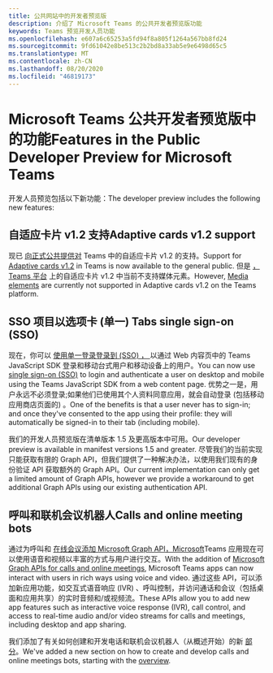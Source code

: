 ```yaml
---
title: 公共网站中的开发者预览版
description: 介绍了 Microsoft Teams 的公共开发者预览版功能
keywords: Teams 预览开发人员功能
ms.openlocfilehash: e607a6c65253a5fd94f8a805f1264a567bb8fd24
ms.sourcegitcommit: 9fd61042e8be513c2b2bd8a33ab5e9e6498d65c5
ms.translationtype: MT
ms.contentlocale: zh-CN
ms.lasthandoff: 08/20/2020
ms.locfileid: "46819173"
---
```

# <a name="features-in-the-public-developer-preview-for-microsoft-teams"></a><span data-ttu-id="5fdf0-104">Microsoft Teams 公共开发者预览版中的功能</span><span class="sxs-lookup"><span data-stu-id="5fdf0-104">Features in the Public Developer Preview for Microsoft Teams</span></span>

<span data-ttu-id="5fdf0-105">开发人员预览包括以下新功能：</span><span class="sxs-lookup"><span data-stu-id="5fdf0-105">The developer preview includes the following new features:</span></span>

## <a name="adaptive-cards-v12-support"></a><span data-ttu-id="5fdf0-106">自适应卡片 v1.2 支持</span><span class="sxs-lookup"><span data-stu-id="5fdf0-106">Adaptive cards v1.2 support</span></span>

<span data-ttu-id="5fdf0-107">现已 [向正式公共提供对](https://github.com/microsoft/AdaptiveCards/releases/tag/v1.2.0) Teams 中的自适应卡片 v1.2 的支持。</span><span class="sxs-lookup"><span data-stu-id="5fdf0-107">Support for [Adaptive cards v1.2](https://github.com/microsoft/AdaptiveCards/releases/tag/v1.2.0) in Teams is now available to the general public.</span></span> <span data-ttu-id="5fdf0-108">但是 [，Teams 平台](https://adaptivecards.io/explorer/Media.html) 上的自适应卡片 v1.2 中当前不支持媒体元素。</span><span class="sxs-lookup"><span data-stu-id="5fdf0-108">However, [Media elements](https://adaptivecards.io/explorer/Media.html) are currently not supported in Adaptive cards v1.2 on the Teams platform.</span></span>

## <a name="tabs-single-sign-on-sso"></a><span data-ttu-id="5fdf0-109">SSO 项目以选项卡 (单一) </span><span class="sxs-lookup"><span data-stu-id="5fdf0-109">Tabs single sign-on (SSO)</span></span>

<span data-ttu-id="5fdf0-110">现在，你可以 [使用单一登录登录到 (SSO) ， ](~/tabs/how-to/authentication/auth-aad-sso.md) 以通过 Web 内容页中的 Teams JavaScript SDK 登录和移动台式用户和移动设备上的用户。</span><span class="sxs-lookup"><span data-stu-id="5fdf0-110">You can now use [single sign-on (SSO)](~/tabs/how-to/authentication/auth-aad-sso.md) to login and authenticate a user on desktop and mobile using the Teams JavaScript SDK from a web content page.</span></span> <span data-ttu-id="5fdf0-111">优势之一是，用户永远不必须登录;如果他们已使用其个人资料同意应用，就会自动登录 (包括移动应用商店页面的) 。</span><span class="sxs-lookup"><span data-stu-id="5fdf0-111">One of the benefits is that a user never has to sign-in; and once they've consented to the app using their profile: they will automatically be signed-in to their tab (including mobile).</span></span>

<span data-ttu-id="5fdf0-112">我们的开发人员预览版在清单版本 1.5 及更高版本中可用。</span><span class="sxs-lookup"><span data-stu-id="5fdf0-112">Our developer preview is available in manifest versions 1.5 and greater.</span></span> <span data-ttu-id="5fdf0-113">尽管我们的当前实现只能获取有限的 Graph API，但我们提供了一种解决办法，以使用我们现有的身份验证 API 获取额外的 Graph API。</span><span class="sxs-lookup"><span data-stu-id="5fdf0-113">Our current implementation can only get a limited amount of Graph APIs, however we provide a workaround to get additional Graph APIs using our existing authentication API.</span></span>

## <a name="calls-and-online-meeting-bots"></a><span data-ttu-id="5fdf0-114">呼叫和联机会议机器人</span><span class="sxs-lookup"><span data-stu-id="5fdf0-114">Calls and online meeting bots</span></span>

<span data-ttu-id="5fdf0-115">通过为呼叫和 [在线会议添加 Microsoft Graph API，Microsoft](/graph/api/resources/communications-api-overview?view=graph-rest-beta)Teams 应用现在可以使用语音和视频以丰富的方式与用户进行交互。</span><span class="sxs-lookup"><span data-stu-id="5fdf0-115">With the addition of [Microsoft Graph APIs for calls and online meetings](/graph/api/resources/communications-api-overview?view=graph-rest-beta), Microsoft Teams apps can now interact with users in rich ways using voice and video.</span></span> <span data-ttu-id="5fdf0-116">通过这些 API，可以添加新应用功能，如交互式语音响应 (IVR) 、呼叫控制，并访问通话和会议（包括桌面和应用共享）的实时音频和/或视频流。</span><span class="sxs-lookup"><span data-stu-id="5fdf0-116">These APIs allow you to add new app features such as interactive voice response (IVR), call control, and access to real-time audio and/or video streams for calls and meetings, including desktop and app sharing.</span></span>

<span data-ttu-id="5fdf0-117">我们添加了有关如何创建和开发电话和联机会议机器人（从概述开始）的新 [部分](~/bots/calls-and-meetings/calls-meetings-bots-overview.md)。</span><span class="sxs-lookup"><span data-stu-id="5fdf0-117">We've added a new section on how to create and develop calls and online meetings bots, starting with the [overview](~/bots/calls-and-meetings/calls-meetings-bots-overview.md).</span></span>
